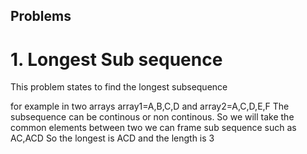 ## Problems

# 1. Longest Sub sequence

This problem states to find the longest subsequence

for example in two arrays
array1=A,B,C,D and array2=A,C,D,E,F
The subsequence can be continous or non continous. So we will take the common elements between two
we can frame sub sequence such as
AC,ACD
So the longest is ACD and the length is 3